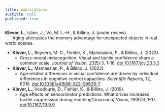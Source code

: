 ```yaml
---
title: publications
subtitle: null
published: true
---
```


<p> <b>Klever, L.</b>, Islam, J., Võ, M. L.-H., & Billino, J. (under review).
<br> &nbsp;&nbsp;&nbsp;&nbsp;&nbsp;&nbsp;Aging attenuates the memory advantage for unexpected objects in real-world scenes. </p>

- **Klever, L.**, Beyvers, M. C., Fiehler, K., Mamassian, P., & Billino, J. (2023).
	- Cross-modal metacognition: Visual and tactile confidence share a common scale. _Journal of Vision, 23_(5):3, 1–16. [<u>doi:10.1167/jov.23.5.3</u>](https://doi.org/10.1167/jov.23.5.3)                                                                                                                                                                                                       
- **Klever, L.**, Mamassian, P., & Billino, J. (2022).
	- Age‑related differences in visual confidence are driven by individual differences in cognitive control capacities. _Scientific Reports_, 12, 6016. [<u>doi:10.1038/s41598-022-09939-7</u>](https://doi.org/10.1038/s41598-022-09939-7) 
- **Klever, L.**, Voudouris, D., Fiehler, K., & Billino, J. (2019).
	- Age effects on sensorimotor predictions: What drives increased tactile suppression during reaching?_Journal of Vision, 19_(9):9, 1–17. [<u>doi:10.1167/19.9.9
</u>](https://doi.org/10.1167/19.9.9)
